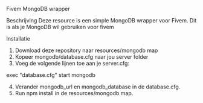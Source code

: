 Fivem MongoDB wrapper

Beschrijving
Deze resource is een simple MongoDB wrapper voor Fivem. Dit is als je MongoDB wil gebruiken voor fivem

Installatie
1. Download deze repository naar resources/mongodb map
2. Kopeer mongodb/database.cfg naar jou server folder
3. Voeg de volgende lijnen toe aan je server.cfg:

exec "database.cfg"
start mongodb

4. Verander mongodb_url en mongodb_database in de database.cfg.
5. Run npm install in de resources/mongodb map.